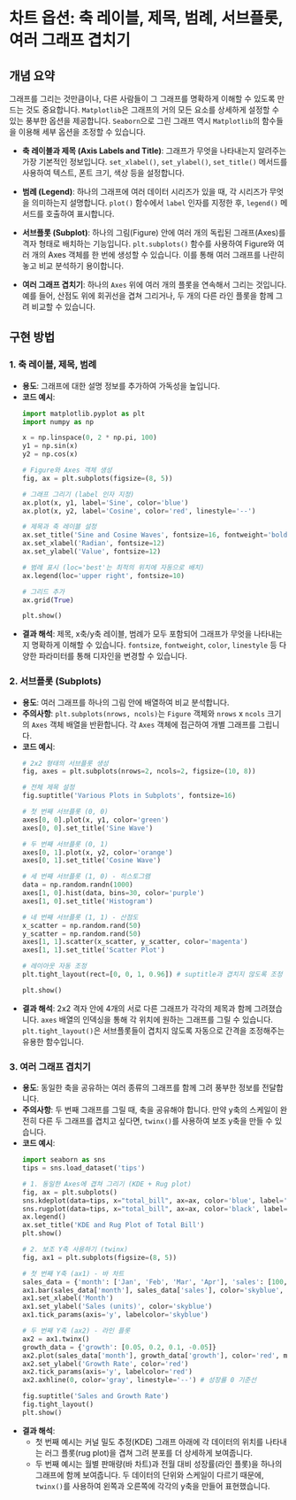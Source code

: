
# 차트 옵션: 축 레이블, 제목, 범례, 서브플롯, 여러 그래프 겹치기

## 개념 요약

그래프를 그리는 것만큼이나, 다른 사람들이 그 그래프를 명확하게 이해할 수 있도록 만드는 것도 중요합니다. `Matplotlib`은 그래프의 거의 모든 요소를 상세하게 설정할 수 있는 풍부한 옵션을 제공합니다. `Seaborn`으로 그린 그래프 역시 `Matplotlib`의 함수들을 이용해 세부 옵션을 조정할 수 있습니다.

- **축 레이블과 제목 (Axis Labels and Title)**: 그래프가 무엇을 나타내는지 알려주는 가장 기본적인 정보입니다. `set_xlabel()`, `set_ylabel()`, `set_title()` 메서드를 사용하여 텍스트, 폰트 크기, 색상 등을 설정합니다.

- **범례 (Legend)**: 하나의 그래프에 여러 데이터 시리즈가 있을 때, 각 시리즈가 무엇을 의미하는지 설명합니다. `plot()` 함수에서 `label` 인자를 지정한 후, `legend()` 메서드를 호출하여 표시합니다.

- **서브플롯 (Subplot)**: 하나의 그림(Figure) 안에 여러 개의 독립된 그래프(Axes)를 격자 형태로 배치하는 기능입니다. `plt.subplots()` 함수를 사용하여 Figure와 여러 개의 Axes 객체를 한 번에 생성할 수 있습니다. 이를 통해 여러 그래프를 나란히 놓고 비교 분석하기 용이합니다.

- **여러 그래프 겹치기**: 하나의 `Axes` 위에 여러 개의 플롯을 연속해서 그리는 것입니다. 예를 들어, 산점도 위에 회귀선을 겹쳐 그리거나, 두 개의 다른 라인 플롯을 함께 그려 비교할 수 있습니다.

## 구현 방법

### 1. 축 레이블, 제목, 범례

- **용도**: 그래프에 대한 설명 정보를 추가하여 가독성을 높입니다.
- **코드 예시**:
  ```python
  import matplotlib.pyplot as plt
  import numpy as np

  x = np.linspace(0, 2 * np.pi, 100)
  y1 = np.sin(x)
  y2 = np.cos(x)

  # Figure와 Axes 객체 생성
  fig, ax = plt.subplots(figsize=(8, 5))

  # 그래프 그리기 (label 인자 지정)
  ax.plot(x, y1, label='Sine', color='blue')
  ax.plot(x, y2, label='Cosine', color='red', linestyle='--')

  # 제목과 축 레이블 설정
  ax.set_title('Sine and Cosine Waves', fontsize=16, fontweight='bold')
  ax.set_xlabel('Radian', fontsize=12)
  ax.set_ylabel('Value', fontsize=12)

  # 범례 표시 (loc='best'는 최적의 위치에 자동으로 배치)
  ax.legend(loc='upper right', fontsize=10)

  # 그리드 추가
  ax.grid(True)

  plt.show()
  ```
- **결과 해석**: 제목, x축/y축 레이블, 범례가 모두 포함되어 그래프가 무엇을 나타내는지 명확하게 이해할 수 있습니다. `fontsize`, `fontweight`, `color`, `linestyle` 등 다양한 파라미터를 통해 디자인을 변경할 수 있습니다.

### 2. 서브플롯 (Subplots)

- **용도**: 여러 그래프를 하나의 그림 안에 배열하여 비교 분석합니다.
- **주의사항**: `plt.subplots(nrows, ncols)`는 `Figure` 객체와 `nrows` x `ncols` 크기의 `Axes` 객체 배열을 반환합니다. 각 `Axes` 객체에 접근하여 개별 그래프를 그립니다.
- **코드 예시**:
  ```python
  # 2x2 형태의 서브플롯 생성
  fig, axes = plt.subplots(nrows=2, ncols=2, figsize=(10, 8))

  # 전체 제목 설정
  fig.suptitle('Various Plots in Subplots', fontsize=16)

  # 첫 번째 서브플롯 (0, 0)
  axes[0, 0].plot(x, y1, color='green')
  axes[0, 0].set_title('Sine Wave')

  # 두 번째 서브플롯 (0, 1)
  axes[0, 1].plot(x, y2, color='orange')
  axes[0, 1].set_title('Cosine Wave')

  # 세 번째 서브플롯 (1, 0) - 히스토그램
  data = np.random.randn(1000)
  axes[1, 0].hist(data, bins=30, color='purple')
  axes[1, 0].set_title('Histogram')

  # 네 번째 서브플롯 (1, 1) - 산점도
  x_scatter = np.random.rand(50)
  y_scatter = np.random.rand(50)
  axes[1, 1].scatter(x_scatter, y_scatter, color='magenta')
  axes[1, 1].set_title('Scatter Plot')

  # 레이아웃 자동 조정
  plt.tight_layout(rect=[0, 0, 1, 0.96]) # suptitle과 겹치지 않도록 조정

  plt.show()
  ```
- **결과 해석**: 2x2 격자 안에 4개의 서로 다른 그래프가 각각의 제목과 함께 그려졌습니다. `axes` 배열의 인덱싱을 통해 각 위치에 원하는 그래프를 그릴 수 있습니다. `plt.tight_layout()`은 서브플롯들이 겹치지 않도록 자동으로 간격을 조정해주는 유용한 함수입니다.

### 3. 여러 그래프 겹치기

- **용도**: 동일한 축을 공유하는 여러 종류의 그래프를 함께 그려 풍부한 정보를 전달합니다.
- **주의사항**: 두 번째 그래프를 그릴 때, 축을 공유해야 합니다. 만약 y축의 스케일이 완전히 다른 두 그래프를 겹치고 싶다면, `twinx()`를 사용하여 보조 y축을 만들 수 있습니다.
- **코드 예시**:
  ```python
  import seaborn as sns
  tips = sns.load_dataset('tips')

  # 1. 동일한 Axes에 겹쳐 그리기 (KDE + Rug plot)
  fig, ax = plt.subplots()
  sns.kdeplot(data=tips, x="total_bill", ax=ax, color='blue', label='KDE')
  sns.rugplot(data=tips, x="total_bill", ax=ax, color='black', label='Rug')
  ax.legend()
  ax.set_title('KDE and Rug Plot of Total Bill')
  plt.show()

  # 2. 보조 Y축 사용하기 (twinx)
  fig, ax1 = plt.subplots(figsize=(8, 5))

  # 첫 번째 Y축 (ax1) - 바 차트
  sales_data = {'month': ['Jan', 'Feb', 'Mar', 'Apr'], 'sales': [100, 120, 150, 130]}
  ax1.bar(sales_data['month'], sales_data['sales'], color='skyblue', label='Sales')
  ax1.set_xlabel('Month')
  ax1.set_ylabel('Sales (units)', color='skyblue')
  ax1.tick_params(axis='y', labelcolor='skyblue')

  # 두 번째 Y축 (ax2) - 라인 플롯
  ax2 = ax1.twinx()
  growth_data = {'growth': [0.05, 0.2, 0.1, -0.05]}
  ax2.plot(sales_data['month'], growth_data['growth'], color='red', marker='o', label='Growth Rate')
  ax2.set_ylabel('Growth Rate', color='red')
  ax2.tick_params(axis='y', labelcolor='red')
  ax2.axhline(0, color='gray', linestyle='--') # 성장률 0 기준선

  fig.suptitle('Sales and Growth Rate')
  fig.tight_layout()
  plt.show()
  ```
- **결과 해석**:
  - 첫 번째 예시는 커널 밀도 추정(KDE) 그래프 아래에 각 데이터의 위치를 나타내는 러그 플롯(rug plot)을 겹쳐 그려 분포를 더 상세하게 보여줍니다.
  - 두 번째 예시는 월별 판매량(바 차트)과 전월 대비 성장률(라인 플롯)을 하나의 그래프에 함께 보여줍니다. 두 데이터의 단위와 스케일이 다르기 때문에, `twinx()`를 사용하여 왼쪽과 오른쪽에 각각의 y축을 만들어 표현했습니다.
